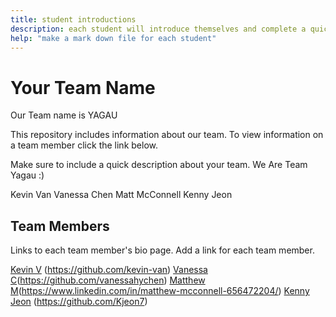 ```yaml
---
title: student introductions
description: each student will introduce themselves and complete a quick bio
help: "make a mark down file for each student"
---
```


# Your Team Name
Our Team name is YAGAU

This repository includes information about our team. To view information on a team member click the link below.

Make sure to include a quick description about your team.
We Are Team Yagau :)

Kevin Van
Vanessa Chen
Matt McConnell
Kenny Jeon 

## Team Members
Links to each team member's bio page. Add a link for each team member.

[Kevin V](/kevin.md) (https://github.com/kevin-van)
[Vanessa C](/vanessa.md)(https://github.com/vanessahychen)
[Matthew M](/matthew.md)(https://www.linkedin.com/in/matthew-mcconnell-656472204/)
[Kenny Jeon](/myname.md) (https://github.com/Kjeon7)
